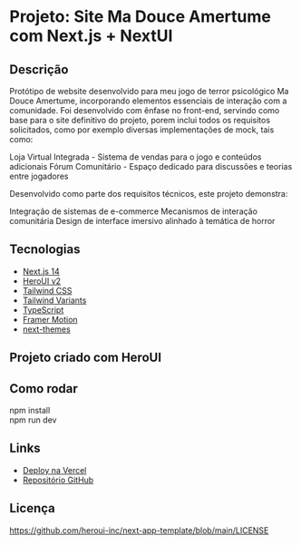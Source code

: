# Projeto: Site Ma Douce Amertume com Next.js + NextUI

## Descrição
Protótipo de website desenvolvido para meu jogo de terror psicológico Ma Douce Amertume, incorporando elementos essenciais de interação com a comunidade. Foi desenvolvido com ênfase no front-end, servindo como base para o site definitivo do projeto, porem inclui todos os requisitos solicitados, como por exemplo diversas implementações de mock, tais como:

Loja Virtual Integrada - Sistema de vendas para o jogo e conteúdos adicionais
Fórum Comunitário - Espaço dedicado para discussões e teorias entre jogadores

Desenvolvido como parte dos requisitos técnicos, este projeto demonstra:

Integração de sistemas de e-commerce
Mecanismos de interação comunitária
Design de interface imersivo alinhado à temática de horror

## Tecnologias
- [Next.js 14](https://nextjs.org/docs/getting-started)
- [HeroUI v2](https://heroui.com/)
- [Tailwind CSS](https://tailwindcss.com/)
- [Tailwind Variants](https://tailwind-variants.org)
- [TypeScript](https://www.typescriptlang.org/)
- [Framer Motion](https://www.framer.com/motion/)
- [next-themes](https://github.com/pacocoursey/next-themes)

## Projeto criado com HeroUI
## Como rodar
npm install  
npm run dev

## Links
- [Deploy na Vercel](https://...)
- [Repositório GitHub](https://github.com/Subcontious/MaDouceAmertumeWebsite)

## Licença

https://github.com/heroui-inc/next-app-template/blob/main/LICENSE
